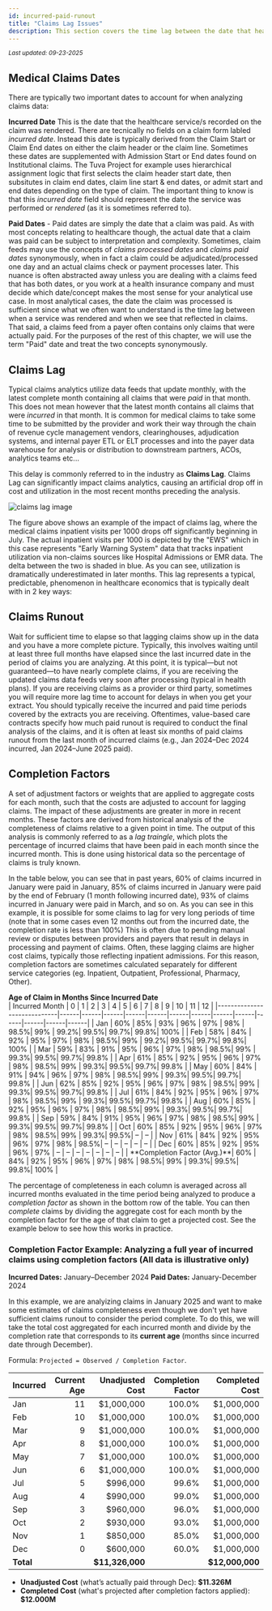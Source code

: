 ```yaml
---
id: incurred-paid-runout
title: "Claims Lag Issues"
description: This section covers the time lag between the date that healthcare services are performed (i.e. claims are incurred) and when they are processed and paid, and common approaches to accounting for this lag in analytics. 
---
```

<div style={{ marginTop: "-2rem", marginBottom: "1.5rem" }}>
  <small><em>Last updated: 09-23-2025</em></small>
</div>

## Medical Claims Dates

There are typically two important dates to account for when analyzing claims data:

**Incurred Date** This is the date that the healthcare service/s recorded on the claim was rendered. There are tecnically no fields on a claim form labled *incurred date*. Instead this date is typically derived from the Claim Start or Claim End dates on either the claim header or the claim line. Sometimes these dates are supplemented with Admission Start or End dates found on Institutional claims. The Tuva Project for example uses hierarchical assignment logic that first selects the claim header start date, then subsitutes in claim end dates, claim line start & end dates, or admit start and end dates depending on the type of claim. The important thing to know is that this *incurred date* field should represent the date the service was performed or *rendered* (as it is sometimes referred to). 

**Paid Dates** - Paid dates are simply the date that a claim was paid. As with most concepts relating to healthcare though, the actual date that a claim was paid can be subject to interpretation and complexity. Sometimes, claim feeds may use the concepts of *claims processed dates* and *claims paid dates* synonymously, when in fact a claim could be adjudicated/processed one day and an actual claims check or payment processes later. This nuance is often abstracted away unless you are dealing with a claims feed that has both dates, or you work at a health insurance company and must decide which date/concept makes the most sense for your analytical use case. In most analytical cases, the date the claim was processed is sufficient since what we often want to understand is the time lag between when a service was rendered and when we see that reflected in claims. That said, a claims feed from a payer often contains only claims that were actually paid. For the purposes of the rest of this chapter, we will use the term "Paid" date and treat the two concepts synonymously. 

## Claims Lag
Typical claims analytics utilize data feeds that update monthly, with the latest complete month containing all claims that were *paid* in that month. This does not mean however that the latest month contains all claims that were *incurred* in that month. It is common for medical claims to take some time to be submitted by the provider and work their way through the chain of revenue cycle management vendors, clearinghouses, adjudication systems, and internal payer ETL or ELT processes and into the payer data warehouse for analysis or distribution to downstream partners, ACOs, analytics teams etc... 

This delay is commonly referred to in the industry as **Claims Lag**. Claims Lag can significantly impact claims analytics, causing an artificial drop off in cost and utilization in the most recent months preceding the analysis. 


![claims lag image](/img/claims_lag.png)

The figure above shows an example of the impact of claims lag, where the medical claims inpatient visits per 1000 drops off significantly beginning in July. The actual inpatient visits per 1000 is depicted by the "EWS" which in this case represents "Early Warning System" data that tracks inpatient utilization via non-claims sources like Hospital Admissions or EMR data. The delta between the two is shaded in blue. As you can see, utilization is dramatically underestimated in later months. This lag represents a typical, predictable, phenomenon in healthcare economics that is typically dealt with in 2 key ways: 

## Claims Runout

Wait for sufficient time to elapse so that lagging claims show up in the data and you have a more complete picture. Typically, this involves waiting until at least three full months have elapsed since the last incurred date in the period of claims you are analyzing. At this point, it is typical—but not guaranteed—to have nearly complete claims, if you are receiving the updated claims data feeds very soon after processing (typical in health plans). If you are receiving claims as a provider or third party, sometimes you will require more lag time to account for delays in when you get your extract. You should typically receive the incurred and paid time periods covered by the extracts you are receiving. Oftentimes, value-based care contracts specify how much paid runout is required to conduct the final analysis of the claims, and it is often at least six months of paid claims runout from the last month of incurred claims (e.g., Jan 2024–Dec 2024 incurred, Jan 2024–June 2025 paid).
## Completion Factors

 A set of adjustment factors or weights that are applied to aggregate costs for each month, such that the costs are adjusted to account for lagging claims. The impact of these adjustments are greater in more in recent months. These factors are derived from historical analysis of the completeness of claims relative to a given point in time. The output of this analysis is commonly referred to as a *lag traingle*, which plots the percentage of incurred claims that have been paid in each month since the incurred month. This is done using historical data so the percentage of claims is truly known. 
 
 In the table below, you can see that in past years, 60% of claims incurred in January were paid in January, 85% of claims incurred in January were paid by the end of February (1 month following incurred date), 93% of claims incurred in January were paid in March, and so on. As you can see in this example, it is possible for some claims to lag for very long periods of time (note that in some cases even 12 months out from the incurred date, the completion rate is less than 100%) This is often due to pending manual review or disputes between providers and payers that result in delays in processing and payment of claims. Often, these lagging claims are higher cost claims, typically those reflecting inpatient admissions. For this reason, completion factors are sometimes calculated separately for different service categories (eg. Inpatient, Outpatient, Professional, Pharmacy, Other). 

<div style={{ textAlign: "center", marginBottom: "-2.75rem" }}>
  <strong>Age of Claim in Months Since Incurred Date</strong>
</div>
| Incurred Month              | 0    | 1    | 2    | 3    | 4    | 5    | 6    | 7    | 8    | 9    | 10   | 11   | 12   |
|-----------------------------|------|------|------|------|------|------|------|------|------|------|------|------|------|
| Jan                         | 60%  | 85%  | 93%  | 96%  | 97%  | 98%  | 98.5%| 99%  | 99.2%| 99.5%| 99.7%| 99.8%| 100% |
| Feb                         | 58%  | 84%  | 92%  | 95%  | 97%  | 98%  | 98.5%| 99%  | 99.2%| 99.5%| 99.7%| 99.8%| 100% |
| Mar                         | 59%  | 83%  | 91%  | 95%  | 96%  | 97%  | 98%  | 98.5%| 99%  | 99.3%| 99.5%| 99.7%| 99.8% |
| Apr                         | 61%  | 85%  | 92%  | 95%  | 96%  | 97%  | 98%  | 98.5%| 99%  | 99.3%| 99.5%| 99.7%| 99.8% |
| May                         | 60%  | 84%  | 91%  | 94%  | 96%  | 97%  | 98%  | 98.5%| 99%  | 99.3%| 99.5%| 99.7%| 99.8% |
| Jun                         | 62%  | 85%  | 92%  | 95%  | 96%  | 97%  | 98%  | 98.5%| 99%  | 99.3%| 99.5%| 99.7%| 99.8% |
| Jul                         | 61%  | 84%  | 92%  | 95%  | 96%  | 97%  | 98%  | 98.5%| 99%  | 99.3%| 99.5%| 99.7%| 99.8% |
| Aug                         | 60%  | 85%  | 92%  | 95%  | 96%  | 97%  | 98%  | 98.5%| 99%  | 99.3%| 99.5%| 99.7%| 99.8% |
| Sep                         | 59%  | 84%  | 91%  | 95%  | 96%  | 97%  | 98%  | 98.5%| 99%  | 99.3%| 99.5%| 99.7%| 99.8% |
| Oct                         | 60%  | 85%  | 92%  | 95%  | 96%  | 97%  | 98%  | 98.5%| 99%  | 99.3%| 99.5%|   –  |   –  |
| Nov                         | 61%  | 84%  | 92%  | 95%  | 96%  | 97%  | 98%  | 98.5%|   –  |   –  |   –  |   –  |   –  |
| Dec                         | 60%  | 85%  | 92%  | 95%  | 96%  | 97%  |   –  |   –  |   –  |   –  |   –  |   –  |   –  |
| **Completion Factor (Avg.)**| 60%  | 84%  | 92%  | 95%  | 96%  | 97%  | 98%  | 98.5%| 99%  | 99.3%| 99.5%| 99.8%| 100% |

 The percentage of completeness in each column is averaged across all incurred months evaluated in the time period being analyzed to produce a *completion factor* as shown in the bottom row of the table. You can then *complete* claims by dividing the aggregate cost for each month by the completion factor for the age of that claim to get a projected cost. See the example below to see how this works in practice. 

### Completion Factor Example: Analyzing a full year of incurred claims using completion factors (All data is illustrative only)

**Incurred Dates:** January–December 2024
**Paid Dates:** January-December 2024

In this example, we are analyizing claims in January 2025 and want to make some estimates of claims completeness even though we don't yet have sufficient claims runout to consider the period complete. To do this, we will take the total cost aggregated for each incurred month and divide by the completion rate that corresponds to its **current age** (months since incurred date through December).  

Formula: `Projected = Observed / Completion Factor`.

| Incurred | Current Age | Unadjusted Cost        | Completion Factor | Completed Cost        |
|:---------|------------:|-----------------------:|------------------:|----------------------:|
| Jan      | 11          | $1,000,000             | 100.0%            | $1,000,000            |
| Feb      | 10          | $1,000,000             | 100.0%            | $1,000,000            |
| Mar      | 9           | $1,000,000             | 100.0%            | $1,000,000            |
| Apr      | 8           | $1,000,000             | 100.0%            | $1,000,000            |
| May      | 7           | $1,000,000             | 100.0%            | $1,000,000            |
| Jun      | 6           | $1,000,000             | 100.0%            | $1,000,000            |
| Jul      | 5           |   $996,000             | 99.6%             | $1,000,000            |
| Aug      | 4           |   $990,000             | 99.0%             | $1,000,000            |
| Sep      | 3           |   $960,000             | 96.0%             | $1,000,000            |
| Oct      | 2           |   $930,000             | 93.0%             | $1,000,000            |
| Nov      | 1           |   $850,000             | 85.0%             | $1,000,000            |
| Dec      | 0           |   $600,000             | 60.0%             | $1,000,000            |
| **Total**|             | **$11,326,000**        |                   | **$12,000,000**       |

- **Unadjusted Cost** (what’s actually paid through Dec): **$11.326M**  
- **Completed Cost** (what's projected after completion factors applied): **$12.000M**  



